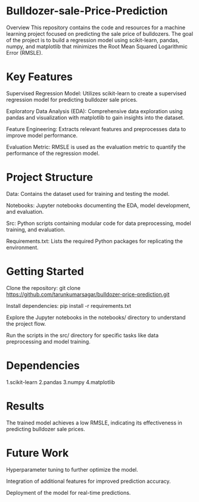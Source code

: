 # Bulldozer-sale-Price-Prediction
Overview This repository contains the code and resources for a machine learning project focused on predicting the sale price of bulldozers. The goal of the project is to build a regression model using scikit-learn, pandas, numpy, and matplotlib that minimizes the Root Mean Squared Logarithmic Error (RMSLE).

# Key Features
Supervised Regression Model: Utilizes scikit-learn to create a supervised regression model for predicting bulldozer sale prices.

Exploratory Data Analysis (EDA): Comprehensive data exploration using pandas and visualization with matplotlib to gain insights into the dataset.

Feature Engineering: Extracts relevant features and preprocesses data to improve model performance.

Evaluation Metric: RMSLE is used as the evaluation metric to quantify the performance of the regression model.

# Project Structure
Data: Contains the dataset used for training and testing the model.

Notebooks: Jupyter notebooks documenting the EDA, model development, and evaluation.

Src: Python scripts containing modular code for data preprocessing, model training, and evaluation.

Requirements.txt: Lists the required Python packages for replicating the environment.

# Getting Started
Clone the repository: git clone https://github.com/tarunkumarsagar/bulldozer-price-prediction.git

Install dependencies: pip install -r requirements.txt

Explore the Jupyter notebooks in the notebooks/ directory to understand the project flow.

Run the scripts in the src/ directory for specific tasks like data preprocessing and model training.

# Dependencies
1.scikit-learn
2.pandas
3.numpy
4.matplotlib

# Results
The trained model achieves a low RMSLE, indicating its effectiveness in predicting bulldozer sale prices.

# Future Work
Hyperparameter tuning to further optimize the model.

Integration of additional features for improved prediction accuracy.

Deployment of the model for real-time predictions.
